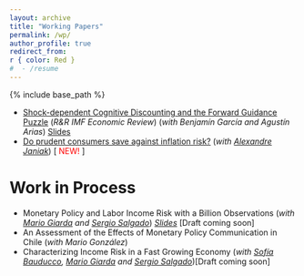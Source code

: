 ```yaml
---
layout: archive
title: "Working Papers"
permalink: /wp/
author_profile: true
redirect_from:
r { color: Red }
#  - /resume
---
```


{% include base_path %}

* [Shock-dependent Cognitive Discounting and the Forward Guidance Puzzle](https://irojask.github.io/files/FG_CognitiveDiscount.pdf) (_R&R IMF Economic Review_) (_with Benjamín García and Agustín Arias_) [Slides](https://irojask.github.io/files/Presentación_LACEA_2024_AGR.pdf)
* [Do prudent consumers save against inflation risk?](https://irojask.github.io/files/insights.pdf) (_with [Alexandre Janiak](https://sites.google.com/site/ajaniak/)_) [<span style="color:red">
NEW!
</span>]


Work in Process
===================
* Monetary Policy and Labor Income Risk with a Billion Observations (_with [Mario Giarda](https://www.mariogiarda.com) and [Sergio Salgado](https://sergiosalgado.net)_) [_Slides_](https://irojask.github.io/files/Slides_Income_risk_and_MP.pdf) [Draft coming soon]
* An Assessment of the Effects of Monetary Policy Communication in Chile (_with Mario González_)
* Characterizing Income Risk in a Fast Growing Economy (_with [Sofía Bauducco](https://sites.google.com/site/sofiabauducco/), [Mario Giarda](https://www.mariogiarda.com) and [Sergio Salgado](https://sergiosalgado.net)_)[Draft coming soon]
